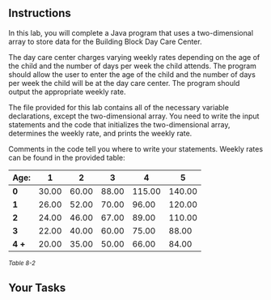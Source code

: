 ## Instructions

In this lab, you will complete a Java program that uses a two-dimensional array to store data for the Building Block Day Care Center.

The day care center charges varying weekly rates depending on the age of the child and the number of days per week the child attends. The program should allow the user to enter the age of the child and the number of days per week the child will be at the day care center. The program should output the appropriate weekly rate.

The file provided for this lab contains all of the necessary variable declarations, except the two-dimensional array. You need to write the input statements and the code that initializes the two-dimensional array, determines the weekly rate, and prints the weekly rate.

Comments in the code tell you where to write your statements. Weekly rates can be found in the provided table:

| <nobr>Age:</nobr> | 1                  | 2                  | 3                  | 4                   | 5                   |
| ----------------- | ------------------ | ------------------ | ------------------ | ------------------- | ------------------- |
| **0**             | 30.00              | 60.00              | 88.00              | <nobr>115.00</nobr> | <nobr>140.00</nobr> |
| **1**             | 26.00              | 52.00              | 70.00              | 96.00               | 120.00              |
| **2**             | 24.00              | 46.00              | 67.00              | 89.00               | 110.00              |
| **3**             | 22.00              | 40.00              | 60.00              | 75.00               | 88.00               |
| **4 +**           | <nobr>20.00</nobr> | <nobr>35.00</nobr> | <nobr>50.00</nobr> | 66.00               | 84.00               |

<sup>_Table 8-2_</sup>

## Your Tasks
